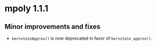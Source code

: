 # mpoly 1.1.1

## Minor improvements and fixes

*   `bernsteinApprox()` is now deprecated in favor of `bernstein_approx()`.
